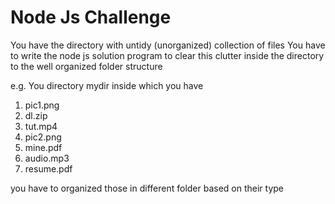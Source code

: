 # Node Js Challenge

You have the directory with untidy (unorganized) collection of files
You have to write the node js solution program to clear this clutter inside the directory to the well organized folder structure

e.g. You directory mydir inside which you have
1. pic1.png
2. dl.zip
3. tut.mp4
4. pic2.png
5. mine.pdf
6. audio.mp3
7. resume.pdf

you have to organized those in different folder based on their type